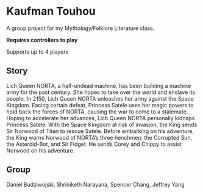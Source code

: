# Kaufman Touhou
A group project for my Mythology/Folklore Literature class.

**Requires controllers to play**

Supports up to 4 players

## Story

Lich Queen NORTA, a half-undead machine, has been building a machine army for the past century. She hopes to take over the world and enslave its people. In 2150, Lich Queen NORTA unleashes her army against the Space Kingdom. Facing certain defeat, Princess Satele uses her magic powers to hold back the forces of NORTA, causing the war to come to a stalemate. Hoping to accelerate her advances, Lich Queen NORTA personally kidnaps Princess Satele. With the Space Kingdom at risk of invasion, the King sends Sir Norwood of Titan to rescue Satele. Before embarking on his adventure, the King warns Norwood of NORTA’s three henchmen: the Corrupted Sun, the Asteroid-Bot, and Sir Fidget. He sends Corey and Chippy to assist Norwood on his adventure.

## Group
Daniel Budziwojski, Shriniketh Narayana, Spencer Chang, Jeffrey Yang
